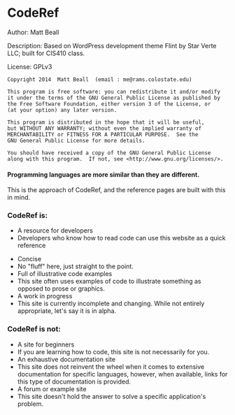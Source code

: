 # CodeRef

Author: Matt Beall

Description: Based on WordPress development theme Flint by Star Verte LLC; built for CIS410 class.

License: GPLv3

    Copyright 2014  Matt Beall  (email : me@rams.colostate.edu)

    This program is free software: you can redistribute it and/or modify
    it under the terms of the GNU General Public License as published by
    the Free Software Foundation, either version 3 of the License, or
    (at your option) any later version.

    This program is distributed in the hope that it will be useful,
    but WITHOUT ANY WARRANTY; without even the implied warranty of
    MERCHANTABILITY or FITNESS FOR A PARTICULAR PURPOSE.  See the
    GNU General Public License for more details.

    You should have received a copy of the GNU General Public License
    along with this program.  If not, see <http://www.gnu.org/licenses/>.

#### Programming languages are more similar than they are different.

This is the approach of CodeRef, and the reference pages are built with this in mind.

### CodeRef __is__:

- A resource for developers
 - Developers who know how to read code can use this website as a quick reference</p>
- Concise
 - No "fluff" here, just straight to the point.
- Full of illustrative code examples
 - This site often uses examples of code to illustrate something as opposed to prose or graphics.
- A work in progress
 - This site is currently incomplete and changing. While not entirely appropriate, let's say it is in alpha.

### CodeRef is __not__:

- A site for beginners
 - If you are learning how to code, this site is not necessarily for you.
- An exhaustive documentation site
 - This site does not reinvent the wheel when it comes to extensive documentation for specific languages, however, when available, links for this type of documentation is provided.
- A forum or example site
 - This site doesn't hold the answer to solve a specific application's problem.
